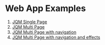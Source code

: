 Web App Examples
================

1. [JQM Single Page](http://htmlpreview.github.com/?https://github.com/leoz2011/web-app-examples/blob/master/jqm-one-page/index.html)
2. [JQM Multi Page](http://htmlpreview.github.com/?https://github.com/leoz2011/web-app-examples/blob/master/jqm-multi-page/index.html)
3. [JQM Multi Page with navigation](http://htmlpreview.github.com/?https://github.com/leoz2011/web-app-examples/blob/master/jqm-multi-page-nav/index.html)
4. [JQM Multi Page with navigation and effects](http://htmlpreview.github.com/?https://github.com/leoz2011/web-app-examples/blob/master/jqm-multi-page-complex/index.html)

